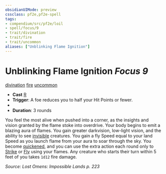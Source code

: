 ```yaml
---
obsidianUIMode: preview
cssclass: pf2e,pf2e-spell
tags:
- compendium/src/pf2e/loil
- spell/focus/9
- trait/divination
- trait/fire
- trait/uncommon
aliases: ["Unblinking Flame Ignition"]
---
```

# Unblinking Flame Ignition *Focus 9*   
[divination](rules/traits/divination.md "Divination School Trait")  [fire](rules/traits/fire.md "Fire Energy & Element Trait")  [uncommon](rules/traits/uncommon.md "Uncommon Rarity Trait")  

- **Cast** [R](rules/core-rulebook/chapter-9-playing-the-game.md#Actions "Reaction") 
- **Trigger**: A foe reduces you to half your Hit Points or fewer.
- 
- **Duration**: 3 rounds

You feel the most alive when pushed into a corner, as the insights and vision granted by the flame stoke into overdrive. Your body begins to emit a blazing aura of flames. You gain greater darkvision, low-light vision, and the ability to see [invisible](rules/conditions.md#Invisible) creatures. You gain a fly Speed equal to your land Speed as you launch flame from your aura to soar through the sky. You become [quickened](rules/conditions.md#Quickened), and you can use the extra action each round only to [Strike](rules/actions/strike.md) or [Fly](rules/actions/fly.md) using your flames. Any creature who starts their turn within 5 feet of you takes `1d12` fire damage.

*Source: Lost Omens: Impossible Lands p. 223*